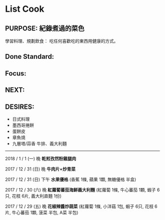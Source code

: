 List Cook
==

PURPOSE: 紀錄煮過的菜色
--

學習料理、規劃飲食：
吃任何喜歡吃的東西用健康的方式。

## Done Standard:

## Focus: 

## NEXT:  

## DESIRES:

* 日式料理
* 墨西哥捲餅
* 蛋餅皮
* 章魚燒
* 九層塔/蒜香 牛排、義大利麵

* * * * * * * * * * * * * * * * * * * * 
2018 / 1 / 1 (一) 晚
**乾煎孜然粉雞腿肉**

2017 / 12 / 31 (日) 晚
**牛肉片+炒青菜**

2017 / 12 / 31 (日) 下午
**水果優格**
(香蕉 1條, 蘋果 1顆, 無糖優格 半盒)

2017 / 12 / 30 (六) 晚
**紅蘿蔔蕃茄海鮮義大利麵**
(紅蘿蔔 1條, 牛心蕃茄 1顆, 蝦子 6只, 花枝 6片, 義大利直麵 1份)

2017 / 12 / 29 (五) 晚
**花椒辣醬炒蔬菜**
(紅蘿蔔 1條, 小洋菇 1包, 蝦子 6只, 花枝 6片, 牛心蕃茄 1顆, 菠菜 半包, A菜 半包)


<!--stackedit_data:
eyJoaXN0b3J5IjpbMTY0MjY5MDcwMl19
-->